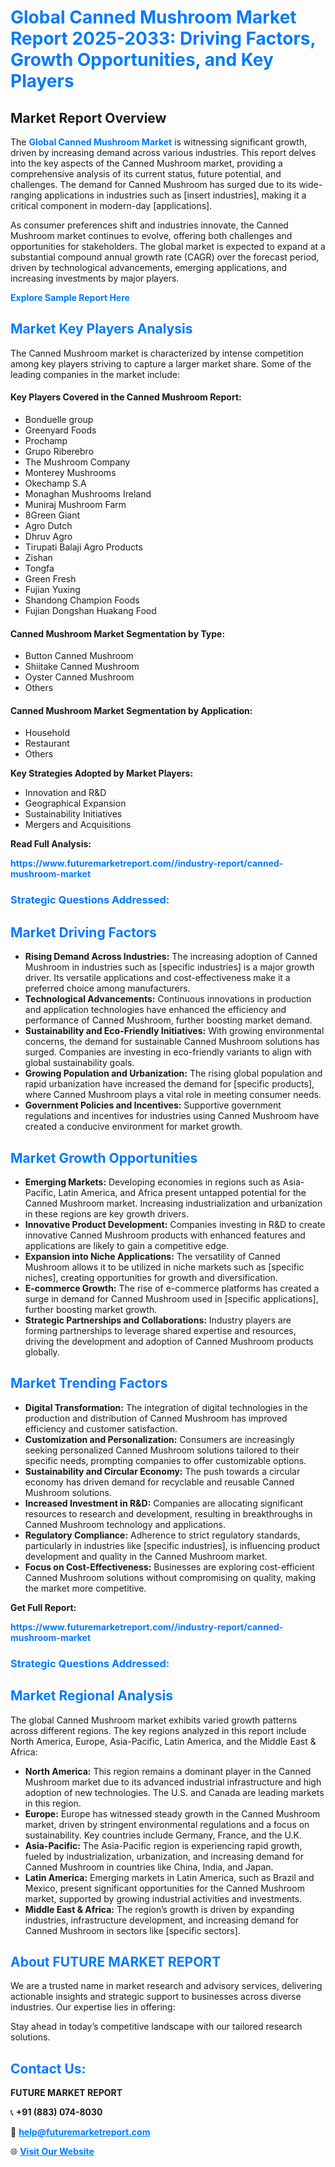<h1 style="color: #007BFF;">Global Canned Mushroom Market Report 2025-2033: Driving Factors, Growth Opportunities, and Key Players</h1>

<section id="overview">
<h2>Market Report Overview</h2>
<p>The <a href="https://www.futuremarketreport.com//industry-report/canned-mushroom-market" style="color: #007BFF; text-decoration: none;"><strong>Global Canned Mushroom Market</strong></a> is witnessing significant growth, driven by increasing demand across various industries. This report delves into the key aspects of the Canned Mushroom market, providing a comprehensive analysis of its current status, future potential, and challenges. The demand for Canned Mushroom has surged due to its wide-ranging applications in industries such as [insert industries], making it a critical component in modern-day [applications].</p>
<p>As consumer preferences shift and industries innovate, the Canned Mushroom market continues to evolve, offering both challenges and opportunities for stakeholders. The global market is expected to expand at a substantial compound annual growth rate (CAGR) over the forecast period, driven by technological advancements, emerging applications, and increasing investments by major players.</p>
</section>

<section id="overview">
<p><a href="https://www.futuremarketreport.com//request-sample/reportId=91043" style="color: #007BFF; text-decoration: none;"><strong>Explore Sample Report Here</strong></a></p>
</section>

<section id="key-players">
<h2 style="color: #007BFF;">Market Key Players Analysis</h2>
<p>The Canned Mushroom market is characterized by intense competition among key players striving to capture a larger market share. Some of the leading companies in the market include:</p>
<h4>Key Players Covered in the Canned Mushroom Report:</h4>
<ul><li>Bonduelle group</li><li>Greenyard Foods</li><li>Prochamp</li><li>Grupo Riberebro</li><li>The Mushroom Company</li><li>Monterey Mushrooms</li><li>Okechamp S.A</li><li>Monaghan Mushrooms Ireland</li><li>Muniraj Mushroom Farm</li><li>8Green Giant</li><li>Agro Dutch</li><li>Dhruv Agro</li><li>Tirupati Balaji Agro Products</li><li>Zishan</li><li>Tongfa</li><li>Green Fresh</li><li>Fujian Yuxing</li><li>Shandong Champion Foods</li><li>Fujian Dongshan Huakang Food</li></ul>
<h4>Canned Mushroom Market Segmentation by Type:</h4>
<ul><li>Button Canned Mushroom</li><li>Shiitake Canned Mushroom</li><li>Oyster Canned Mushroom</li><li>Others</li></ul>

<h4>Canned Mushroom Market Segmentation by Application:</h4>
<ul><li>Household</li><li>Restaurant</li><li>Others</li></ul>
<p><strong>Key Strategies Adopted by Market Players:</strong></p>
<ul>
<li>Innovation and R&D</li>
<li>Geographical Expansion</li>
<li>Sustainability Initiatives</li>
<li>Mergers and Acquisitions</li>
</ul>
</section>

<section>
<p><strong>Read Full Analysis: </strong></p><a href="https://www.futuremarketreport.com//industry-report/canned-mushroom-market" style="color: #007BFF; text-decoration: none;"><strong>https://www.futuremarketreport.com//industry-report/canned-mushroom-market</strong></a>
<h3 style="color: #007BFF;">Strategic Questions Addressed:</h3>
</section>

<section id="driving-factors">
<h2 style="color: #007BFF;">Market Driving Factors</h2>
<ul>
<li><strong>Rising Demand Across Industries:</strong> The increasing adoption of Canned Mushroom in industries such as [specific industries] is a major growth driver. Its versatile applications and cost-effectiveness make it a preferred choice among manufacturers.</li>
<li><strong>Technological Advancements:</strong> Continuous innovations in production and application technologies have enhanced the efficiency and performance of Canned Mushroom, further boosting market demand.</li>
<li><strong>Sustainability and Eco-Friendly Initiatives:</strong> With growing environmental concerns, the demand for sustainable Canned Mushroom solutions has surged. Companies are investing in eco-friendly variants to align with global sustainability goals.</li>
<li><strong>Growing Population and Urbanization:</strong> The rising global population and rapid urbanization have increased the demand for [specific products], where Canned Mushroom plays a vital role in meeting consumer needs.</li>
<li><strong>Government Policies and Incentives:</strong> Supportive government regulations and incentives for industries using Canned Mushroom have created a conducive environment for market growth.</li>
</ul>
</section>

<section id="growth-opportunities">
<h2 style="color: #007BFF;">Market Growth Opportunities</h2>
<ul>
<li><strong>Emerging Markets:</strong> Developing economies in regions such as Asia-Pacific, Latin America, and Africa present untapped potential for the Canned Mushroom market. Increasing industrialization and urbanization in these regions are key growth drivers.</li>
<li><strong>Innovative Product Development:</strong> Companies investing in R&D to create innovative Canned Mushroom products with enhanced features and applications are likely to gain a competitive edge.</li>
<li><strong>Expansion into Niche Applications:</strong> The versatility of Canned Mushroom allows it to be utilized in niche markets such as [specific niches], creating opportunities for growth and diversification.</li>
<li><strong>E-commerce Growth:</strong> The rise of e-commerce platforms has created a surge in demand for Canned Mushroom used in [specific applications], further boosting market growth.</li>
<li><strong>Strategic Partnerships and Collaborations:</strong> Industry players are forming partnerships to leverage shared expertise and resources, driving the development and adoption of Canned Mushroom products globally.</li>
</ul>
</section>

<section id="trending-factors">
<h2 style="color: #007BFF;">Market Trending Factors</h2>
<ul>
<li><strong>Digital Transformation:</strong> The integration of digital technologies in the production and distribution of Canned Mushroom has improved efficiency and customer satisfaction.</li>
<li><strong>Customization and Personalization:</strong> Consumers are increasingly seeking personalized Canned Mushroom solutions tailored to their specific needs, prompting companies to offer customizable options.</li>
<li><strong>Sustainability and Circular Economy:</strong> The push towards a circular economy has driven demand for recyclable and reusable Canned Mushroom solutions.</li>
<li><strong>Increased Investment in R&D:</strong> Companies are allocating significant resources to research and development, resulting in breakthroughs in Canned Mushroom technology and applications.</li>
<li><strong>Regulatory Compliance:</strong> Adherence to strict regulatory standards, particularly in industries like [specific industries], is influencing product development and quality in the Canned Mushroom market.</li>
<li><strong>Focus on Cost-Effectiveness:</strong> Businesses are exploring cost-efficient Canned Mushroom solutions without compromising on quality, making the market more competitive.</li>
</ul>
</section>

<section>
<p><strong>Get Full Report: </strong></p><a href="https://www.futuremarketreport.com//industry-report/canned-mushroom-market" style="color: #007BFF; text-decoration: none;"><strong>https://www.futuremarketreport.com//industry-report/canned-mushroom-market</strong></a>
<h3 style="color: #007BFF;">Strategic Questions Addressed:</h3>
</section>


<section id="regional-analysis">
<h2 style="color: #007BFF;">Market Regional Analysis</h2>
<p>The global Canned Mushroom market exhibits varied growth patterns across different regions. The key regions analyzed in this report include North America, Europe, Asia-Pacific, Latin America, and the Middle East & Africa:</p>
<ul>
<li><strong>North America:</strong> This region remains a dominant player in the Canned Mushroom market due to its advanced industrial infrastructure and high adoption of new technologies. The U.S. and Canada are leading markets in this region.</li>
<li><strong>Europe:</strong> Europe has witnessed steady growth in the Canned Mushroom market, driven by stringent environmental regulations and a focus on sustainability. Key countries include Germany, France, and the U.K.</li>
<li><strong>Asia-Pacific:</strong> The Asia-Pacific region is experiencing rapid growth, fueled by industrialization, urbanization, and increasing demand for Canned Mushroom in countries like China, India, and Japan.</li>
<li><strong>Latin America:</strong> Emerging markets in Latin America, such as Brazil and Mexico, present significant opportunities for the Canned Mushroom market, supported by growing industrial activities and investments.</li>
<li><strong>Middle East & Africa:</strong> The region’s growth is driven by expanding industries, infrastructure development, and increasing demand for Canned Mushroom in sectors like [specific sectors].</li>
</ul>
</section>

<footer>
<h2 style="color: #007BFF;">About FUTURE MARKET REPORT</h2>
<p>We are a trusted name in market research and advisory services, delivering actionable insights and strategic support to businesses across diverse industries. Our expertise lies in offering:</p>

<p>Stay ahead in today’s competitive landscape with our tailored research solutions.</p>

<h2 style="color: #007BFF;">Contact Us:</h2>
<p><strong>FUTURE MARKET REPORT</strong></p>
<p>📞 <strong>+91 (883) 074-8030</strong></p>
<p>📧 <strong><a href="mailto:help@futuremarketreport.com" style="color: #007BFF;">help@futuremarketreport.com</a></strong></p>
<p>🌐 <strong><a href="https://www.futuremarketreport.com/" style="color: #007BFF;">Visit Our Website</a></strong></p>
</footer>